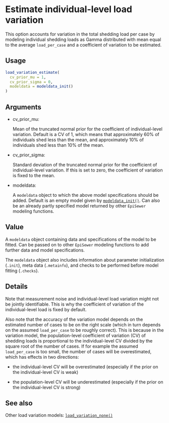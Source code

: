 # Estimate individual-level load variation

This option accounts for variation in the total shedding load per case
by modeling individual shedding loads as Gamma distributed with mean
equal to the average `load_per_case` and a coefficient of variation to
be estimated.

## Usage

``` r
load_variation_estimate(
  cv_prior_mu = 1,
  cv_prior_sigma = 0,
  modeldata = modeldata_init()
)
```

## Arguments

- cv_prior_mu:

  Mean of the truncated normal prior for the coefficient of
  individual-level variation. Default is a CV of 1, which means that
  approximately 60% of individuals shed less than the mean, and
  approximately 10% of individuals shed less than 10% of the mean.

- cv_prior_sigma:

  Standard deviation of the truncated normal prior for the coefficient
  of individual-level variation. If this is set to zero, the coefficient
  of variation is fixed to the mean.

- modeldata:

  A `modeldata` object to which the above model specifications should be
  added. Default is an empty model given by
  [`modeldata_init()`](https://adrian-lison.github.io/EpiSewer/reference/modeldata_init.md).
  Can also be an already partly specified model returned by other
  `EpiSewer` modeling functions.

## Value

A `modeldata` object containing data and specifications of the model to
be fitted. Can be passed on to other `EpiSewer` modeling functions to
add further data and model specifications.

The `modeldata` object also includes information about parameter
initialization (`.init`), meta data (`.metainfo`), and checks to be
performed before model fitting (`.checks`).

## Details

Note that measurement noise and individual-level load variation might
not be jointly identifiable. This is why the coefficient of variation of
the individual-level load is fixed by default.

Also note that the accuracy of the variation model depends on the
estimated number of cases to be on the right scale (which in turn
depends on the assumed `load_per_case` to be roughly correct). This is
because in the variation model, the population-level coefficient of
variation (CV) of shedding loads is proportional to the individual-level
CV divided by the square root of the number of cases. If for example the
assumed `load_per_case` is too small, the number of cases will be
overestimated, which has effects in two directions:

- the individual-level CV will be overestimated (especially if the prior
  on the individual-level CV is weak)

- the population-level CV will be underestimated (especially if the
  prior on the individual-level CV is strong)

## See also

Other load variation models:
[`load_variation_none()`](https://adrian-lison.github.io/EpiSewer/reference/load_variation_none.md)
